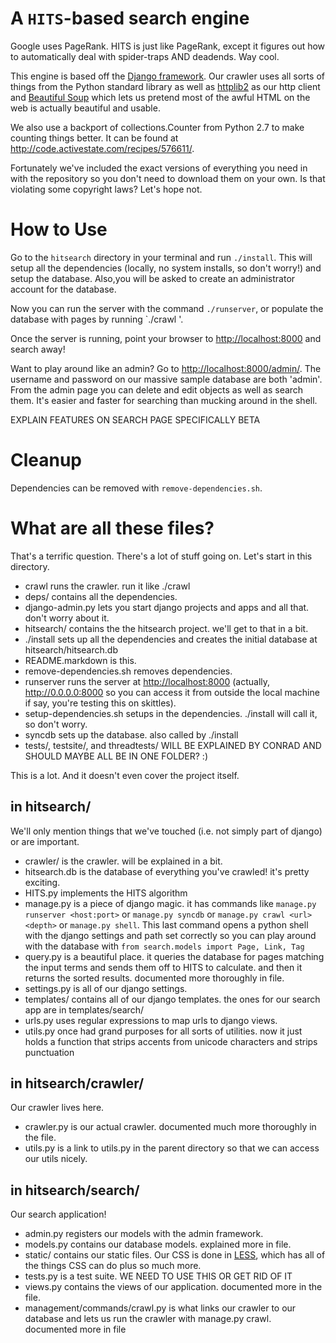 # A `HITS`-based search engine

Google uses PageRank.  HITS is just like PageRank, except it figures out how to automatically deal with spider-traps AND deadends.  Way cool.

This engine is based off the [Django framework](https://www.djangoproject.com/). Our crawler uses all sorts of things from the Python standard library as well as [httplib2](http://code.google.com/p/httplib2/) as our http client and [Beautiful Soup](http://www.crummy.com/software/BeautifulSoup/) which lets us pretend most of the awful HTML on the web is actually beautiful and usable.

We also use a backport of collections.Counter from Python 2.7 to make counting things better. It can be found at <http://code.activestate.com/recipes/576611/>.

Fortunately we've included the exact versions of everything you need in with the repository so you don't need to download them on your own.  Is that violating some copyright laws? Let's hope not.

# How to Use

Go to the `hitsearch` directory in your terminal and run `./install`.  This will setup all the dependencies (locally, no system installs, so don't worry!) and setup the database.  Also,you will be asked to create an administrator account for the database.

Now you can run the server with the command `./runserver`, or populate the database with pages by running `./crawl <url> <depth>'.

Once the server is running, point your browser to <http://localhost:8000> and search away!

Want to play around like an admin? Go to <http://localhost:8000/admin/>. The username and password on our massive sample database are both 'admin'. From the admin page you can delete and edit objects as well as search them. It's easier and faster for searching than mucking around in the shell.

EXPLAIN FEATURES ON SEARCH PAGE SPECIFICALLY BETA

# Cleanup

Dependencies can be removed with `remove-dependencies.sh`.

# What are all these files?

That's a terrific question. There's a lot of stuff going on. Let's start in this directory.

- crawl runs the crawler. run it like ./crawl <url> <depth>
- deps/ contains all the dependencies.
- django-admin.py lets you start django projects and apps and all that. don't worry about it.
- hitsearch/ contains the the hitsearch project. we'll get to that in a bit.
- ./install sets up all the dependencies and creates the initial database at hitsearch/hitsearch.db
- README.markdown is this.
- remove-dependencies.sh removes dependencies.
- runserver runs the server at <http://localhost:8000> (actually, <http://0.0.0.0:8000> so you can access it from outside the local machine if say, you're testing this on skittles).
- setup-dependencies.sh setups in the dependencies. ./install will call it, so don't worry.
- syncdb sets up the database. also called by ./install
- tests/, testsite/, and threadtests/ WILL BE EXPLAINED BY CONRAD AND SHOULD MAYBE ALL BE IN ONE FOLDER? :)

This is a lot. And it doesn't even cover the project itself.

## in hitsearch/

We'll only mention things that we've touched (i.e. not simply part of django) or are important.

- crawler/ is the crawler. will be explained in a bit.
- hitsearch.db is the database of everything you've crawled! it's pretty exciting.
- HITS.py implements the HITS algorithm
- manage.py is a piece of django magic. it has commands like `manage.py runserver <host:port>` or `manage.py syncdb` or `manage.py crawl <url> <depth>` or `manage.py shell`. This last command opens a python shell with the django settings and path set correctly so you can play around with the database with `from search.models import Page, Link, Tag`
- query.py is a beautiful place. it queries the database for pages matching the input terms and sends them off to HITS to calculate. and then it returns the sorted results. documented more thoroughly in file.
- settings.py is all of our django settings.
- templates/ contains all of our django templates. the ones for our search app are in templates/search/
- urls.py uses regular expressions to map urls to django views.
- utils.py once had grand purposes for all sorts of utilities. now it just holds a function that strips accents from unicode characters and strips punctuation

## in hitsearch/crawler/

Our crawler lives here.

- crawler.py is our actual crawler. documented much more thoroughly in the file.
- utils.py is a link to utils.py in the parent directory so that we can access our utils nicely.

## in hitsearch/search/

Our search application!

- admin.py registers our models with the admin framework. 
- models.py contains our database models. explained more in file.
- static/ contains our static files. Our CSS is done in [LESS](http://lesscss.org/), which has all of the things CSS can do plus so much more.
- tests.py is a test suite. WE NEED TO USE THIS OR GET RID OF IT
- views.py contains the views of our application. documented more in the file.
- management/commands/crawl.py is what links our crawler to our database and lets us run the crawler with manage.py crawl. documented more in file
